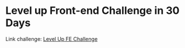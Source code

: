 # Level up Front-end Challenge in 30 Days

Link challenge: [Level Up FE Challenge](https://app.bigdevsoon.me/challenges)
